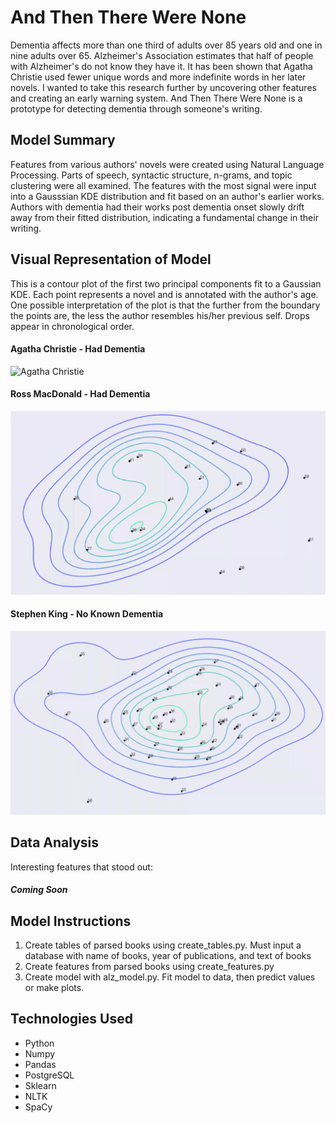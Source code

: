 # And Then There Were None
Dementia affects more than one third of adults over 85 years old and one in nine adults over 65.  Alzheimer's Association estimates that half of people with Alzheimer's do not know they have it.  It has been shown that Agatha Christie used fewer unique words and more indefinite words in her later novels.  I wanted to take this research further by uncovering other features and creating an early warning system.  And Then There Were None is a prototype for detecting dementia through someone's writing.  

##  Model Summary
Features from various authors' novels were created using Natural Language Processing.  Parts of speech, syntactic structure, n-grams, and topic clustering were all examined.  The features with the most signal were input into a Gausssian KDE distribution and fit based on an author's earlier works.  Authors with dementia had their works post dementia onset slowly drift away from their fitted distribution, indicating a fundamental change in their writing.

## Visual Representation of Model
This is a contour plot of the first two principal components fit to a Gaussian KDE.  Each point represents a novel and is annotated with the author's age.  One possible interpretation of the plot is that the further from the boundary the points are, the less the author resembles his/her previous self.  Drops appear in chronological order.

#### Agatha Christie - Had Dementia
![Agatha Christie](img/Agatha_Christie.gif "Agatha Christie")

#### Ross MacDonald - Had Dementia
![Ross MacDonald](img/Ross_MacDonald.gif "Ross MacDonald")

#### Stephen King - No Known Dementia
![Stephen King](img/Stephen_King.gif "Stephen King")

## Data Analysis
Interesting features that stood out:
##### Coming Soon

## Model Instructions
1. Create tables of parsed books using create_tables.py.  Must input a database with name of books, year of publications, and text of books
2. Create features from parsed books using create_features.py
3. Create model with alz_model.py.  Fit model to data, then predict values or make plots.

## Technologies Used
* Python
* Numpy
* Pandas
* PostgreSQL
* Sklearn
* NLTK
* SpaCy

